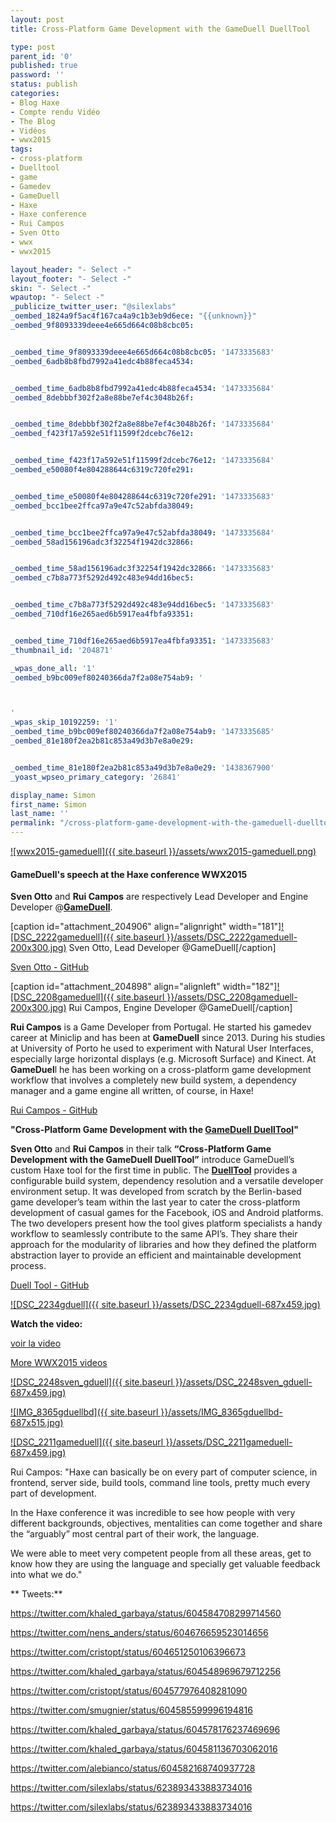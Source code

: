 ```yaml
---
layout: post
title: Cross-Platform Game Development with the GameDuell DuellTool

type: post
parent_id: '0'
published: true
password: ''
status: publish
categories:
- Blog Haxe
- Compte rendu Vidéo
- The Blog
- Vidéos
- wwx2015
tags:
- cross-platform
- Duelltool
- game
- Gamedev
- GameDuell
- Haxe
- Haxe conference
- Rui Campos
- Sven Otto
- wwx
- wwx2015

layout_header: "- Select -"
layout_footer: "- Select -"
skin: "- Select -"
wpautop: "- Select -"
_publicize_twitter_user: "@silexlabs"
_oembed_1824a9f5ac4f167ca4a9c1b3eb9d6ece: "{{unknown}}"
_oembed_9f8093339deee4e665d664c08b8cbc05: 


_oembed_time_9f8093339deee4e665d664c08b8cbc05: '1473335683'
_oembed_6adb8b8fbd7992a41edc4b88feca4534: 


_oembed_time_6adb8b8fbd7992a41edc4b88feca4534: '1473335684'
_oembed_8debbbf302f2a8e88be7ef4c3048b26f: 


_oembed_time_8debbbf302f2a8e88be7ef4c3048b26f: '1473335684'
_oembed_f423f17a592e51f11599f2dcebc76e12: 


_oembed_time_f423f17a592e51f11599f2dcebc76e12: '1473335684'
_oembed_e50080f4e804288644c6319c720fe291: 


_oembed_time_e50080f4e804288644c6319c720fe291: '1473335683'
_oembed_bcc1bee2ffca97a9e47c52abfda38049: 


_oembed_time_bcc1bee2ffca97a9e47c52abfda38049: '1473335684'
_oembed_58ad156196adc3f32254f1942dc32866: 


_oembed_time_58ad156196adc3f32254f1942dc32866: '1473335683'
_oembed_c7b8a773f5292d492c483e94dd16bec5: 


_oembed_time_c7b8a773f5292d492c483e94dd16bec5: '1473335683'
_oembed_710df16e265aed6b5917ea4fbfa93351: 


_oembed_time_710df16e265aed6b5917ea4fbfa93351: '1473335683'
_thumbnail_id: '204871'

_wpas_done_all: '1'
_oembed_b9bc009ef80240366da7f2a08e754ab9: '



'
_wpas_skip_10192259: '1'
_oembed_time_b9bc009ef80240366da7f2a08e754ab9: '1473335685'
_oembed_81e180f2ea2b81c853a49d3b7e8a0e29: 


_oembed_time_81e180f2ea2b81c853a49d3b7e8a0e29: '1438367900'
_yoast_wpseo_primary_category: '26841'

display_name: Simon
first_name: Simon
last_name: ''
permalink: "/cross-platform-game-development-with-the-gameduell-duelltool/"
---
```


[![wwx2015-gameduell]({{ site.baseurl }}/assets/wwx2015-gameduell.png)](https://www.silexlabs.org/wp-content/uploads/2015/07/wwx2015-gameduell.png)

#### GameDuell's speech at the Haxe conference WWX2015

**Sven Otto** and **Rui Campos** are respectively Lead Developer and Engine Developer @**[GameDuell](http://inside.gameduell.com/)**.

[caption id="attachment_204906" align="alignright" width="181"][![DSC_2222gameduell]({{ site.baseurl }}/assets/DSC_2222gameduell-200x300.jpg)](https://www.silexlabs.org/wp-content/uploads/2015/07/DSC_2222gameduell.jpg) Sven Otto, Lead Developer @GameDuell[/caption]



[Sven Otto - GitHub](https://github.com/nensanders)

[caption id="attachment_204898" align="alignleft" width="182"][![DSC_2208gameduell]({{ site.baseurl }}/assets/DSC_2208gameduell-200x300.jpg)](https://www.silexlabs.org/wp-content/uploads/2015/07/DSC_2208gameduell.jpg) Rui Campos, Engine Developer @GameDuell[/caption]

**Rui Campos** is a Game Developer from Portugal. He started his gamedev career at Miniclip and has been at **GameDuell** since 2013. During his studies at University of Porto he used to experiment with Natural User Interfaces, especially large horizontal displays (e.g. Microsoft Surface) and Kinect. At **GameDuel**l he has been working on a cross-platform game development workflow that involves a completely new build system, a dependency manager and a game engine all written, of course, in Haxe!

[Rui Campos - GitHub](https://github.com/catdawg)

**"Cross-Platform Game Development with the [GameDuell DuellTool](https://github.com/gameduell/duell)"**

**Sven Otto** and **Rui Campos** in their talk **“Cross-Platform Game Development with the GameDuell DuellTool”** introduce GameDuell’s custom Haxe tool for the first time in public. The **[DuellTool](https://github.com/gameduell/duell)** provides a configurable build system, dependency resolution and a versatile developer environment setup. It was developed from scratch by the Berlin-based game developer’s team within the last year to cater the cross-platform development of casual games for the Facebook, iOS and Android platforms. The two developers present how the tool gives platform specialists a handy workflow to seamlessly contribute to the same API’s. They share their approach for the modularity of libraries and how they defined the platform abstraction layer to provide an efficient and maintainable development process.

[Duell Tool - GitHub](https://github.com/gameduell/duell)



[![DSC_2234gduell]({{ site.baseurl }}/assets/DSC_2234gduell-687x459.jpg)](https://www.silexlabs.org/wp-content/uploads/2015/07/DSC_2234gduell.jpg)

**Watch the video:**

[voir la video](https://youtu.be/43Ycna0WtN0)


[More WWX2015 videos](https://www.silexlabs.org/wrapping-up-wwx2015/)

[![DSC_2248sven_gduell]({{ site.baseurl }}/assets/DSC_2248sven_gduell-687x459.jpg)](https://www.silexlabs.org/wp-content/uploads/2015/07/DSC_2248sven_gduell.jpg)

[![IMG_8365gduellbd]({{ site.baseurl }}/assets/IMG_8365gduellbd-687x515.jpg)](https://www.silexlabs.org/wp-content/uploads/2015/07/IMG_8365gduellbd.jpg)

[![DSC_2211gameduell]({{ site.baseurl }}/assets/DSC_2211gameduell-687x459.jpg)](https://www.silexlabs.org/wp-content/uploads/2015/07/DSC_2211gameduell.jpg)

Rui
Campos: 
"Haxe can basically be on every part of computer science, in frontend, server side, build tools, command line tools, pretty much every part of development.

In the Haxe conference it was incredible to see how people with very different backgrounds, objectives, mentalities can come together and share the “arguably” most central part of their work, the language.

We were able to meet very competent people from all these areas, get to know how they are using the language and specially get valuable feedback into what we do."

** Tweets:**

https://twitter.com/khaled_garbaya/status/604584708299714560

https://twitter.com/nens_anders/status/604676659523014656

https://twitter.com/cristopt/status/604651250106396673

https://twitter.com/khaled_garbaya/status/604548969679712256

https://twitter.com/cristopt/status/604577976408281090

https://twitter.com/smugnier/status/604585599996194816

https://twitter.com/khaled_garbaya/status/604578176237469696

https://twitter.com/khaled_garbaya/status/604581136703062016

https://twitter.com/alebianco/status/604582168740937728

https://twitter.com/silexlabs/status/623893433883734016

https://twitter.com/silexlabs/status/623893433883734016
